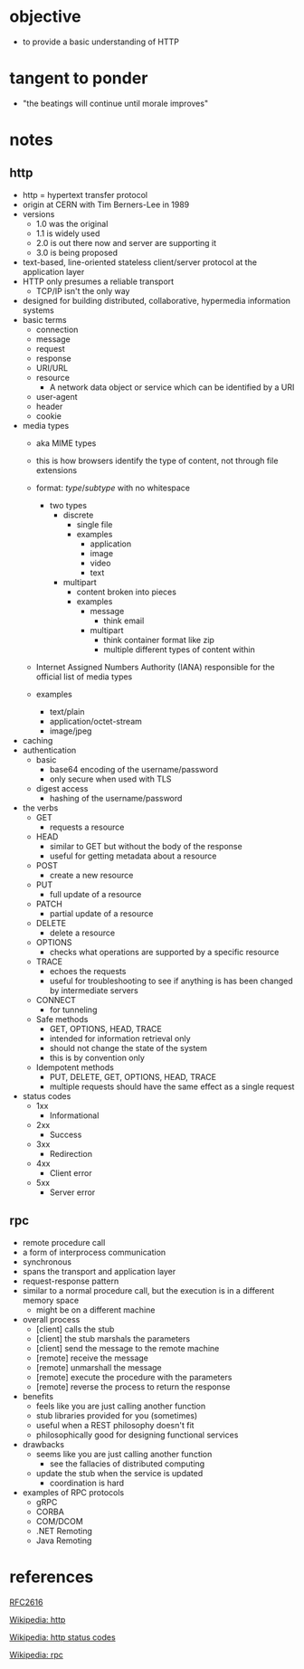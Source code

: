 # objective
* to provide a basic understanding of HTTP

# tangent to ponder
* "the beatings will continue until morale improves"

# notes
## http
* http = hypertext transfer protocol
* origin at CERN with Tim Berners-Lee in 1989
* versions
    * 1.0 was the original
    * 1.1 is widely used
    * 2.0 is out there now and server are supporting it
    * 3.0 is being proposed
* text-based, line-oriented stateless client/server protocol at the application layer
* HTTP only presumes a reliable transport
    * TCP/IP isn't the only way
* designed for building distributed, collaborative, hypermedia information systems
* basic terms
    * connection
    * message
    * request
    * response
    * URI/URL
    * resource
        * A network data object or service which can be identified by a
       URI 
    * user-agent
	* header
	* cookie
* media types
    * aka MIME types
    * this is how browsers identify the type of content, not through file extensions
    * format: *type*/*subtype*  with no whitespace
        * two types
            * discrete
                * single file
                * examples
                    * application
                    * image
                    * video
                    * text
            * multipart
                * content broken into pieces
                * examples
                    * message
                        * think email
                    * multipart
                        * think container format like zip
                        * multiple different types of content within
    
    * Internet Assigned Numbers Authority (IANA) responsible for the official list of media types
    * examples
        * text/plain
        * application/octet-stream
        * image/jpeg
* caching
* authentication
    * basic
        * base64 encoding of the username/password 
        * only secure when used with TLS
    * digest access
        * hashing of the username/password
* the verbs
    * GET
        * requests a resource
    * HEAD
        * similar to GET but without the body of the response
        * useful for getting metadata about a resource
    * POST
        * create a new resource
    * PUT
        * full update of a resource
    * PATCH
        * partial update of a resource
    * DELETE
        * delete a resource
    * OPTIONS
        * checks what operations are supported by a specific resource
    * TRACE
        * echoes the requests
        * useful for troubleshooting to see if anything is has been changed by intermediate servers
    * CONNECT
        * for tunneling
    * Safe methods
        * GET, OPTIONS, HEAD, TRACE    
        * intended for information retrieval only
        * should not change the state of the system
        * this is by convention only
    * Idempotent methods
        * PUT, DELETE, GET, OPTIONS, HEAD, TRACE
        * multiple requests should have the same effect as a single request
* status codes
    * 1xx
        * Informational
    * 2xx
        * Success
    * 3xx
        * Redirection
    * 4xx
        * Client error
    * 5xx
        * Server error
## rpc
* remote procedure call
* a form of interprocess communication
* synchronous
* spans the transport and application layer
* request-response pattern
* similar to a normal procedure call, but the execution is in a different memory space
    * might be on a different machine
* overall process
    * [client] calls the stub
    * [client] the stub marshals the parameters
    * [client] send the message to the remote machine
    * [remote] receive the message
    * [remote] unmarshall the message
    * [remote] execute the procedure with the parameters
    * [remote] reverse the process to return the response
* benefits
    * feels like you are just calling another function
    * stub libraries provided for you (sometimes)
    * useful when a REST philosophy doesn't fit
    * philosophically good for designing functional services
* drawbacks
    * seems like you are just calling another function
        * see the fallacies of distributed computing
    * update the stub when the service is updated
        * coordination is hard
* examples of RPC protocols
    * gRPC
    * CORBA
    * COM/DCOM
    * .NET Remoting
    * Java Remoting

# references
[RFC2616](https://www.w3.org/Protocols/rfc2616/rfc2616.html)

[Wikipedia: http](https://en.wikipedia.org/wiki/Hypertext_Transfer_Protocol)

[Wikipedia: http status codes](https://en.wikipedia.org/wiki/List_of_HTTP_status_codes)

[Wikipedia: rpc](https://en.wikipedia.org/wiki/Remote_procedure_call)

